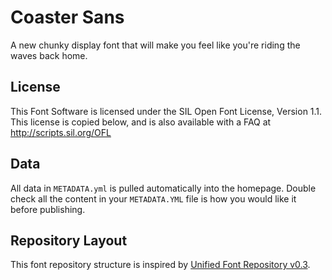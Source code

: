 # Coaster Sans

A new chunky display font that will make you feel like you're riding the waves back home.

## License

This Font Software is licensed under the SIL Open Font License, Version 1.1.
This license is copied below, and is also available with a FAQ at
http://scripts.sil.org/OFL

## Data

All data in `METADATA.yml` is pulled automatically into the homepage. Double check all the content in your `METADATA.YML` file is how you would like it before publishing. 

## Repository Layout

This font repository structure is inspired by [Unified Font Repository v0.3](https://github.com/unified-font-repository/Unified-Font-Repository).
